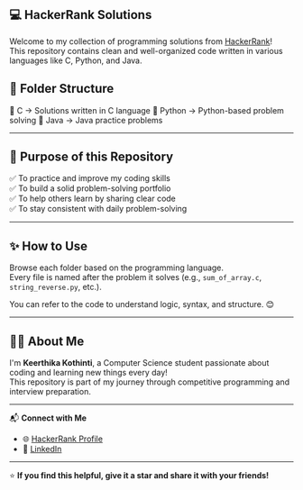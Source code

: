 ## 💻 HackerRank Solutions

Welcome to my collection of programming solutions from [HackerRank](https://www.hackerrank.com/)!  
This repository contains clean and well-organized code written in various languages like C, Python, and Java.


## 📁 Folder Structure
📂 C → Solutions written in C language
📂 Python → Python-based problem solving
📂 Java → Java practice problems

---

## 🌟 Purpose of this Repository

✅ To practice and improve my coding skills  
✅ To build a solid problem-solving portfolio  
✅ To help others learn by sharing clear code  
✅ To stay consistent with daily problem-solving

---

## ✨ How to Use

Browse each folder based on the programming language.  
Every file is named after the problem it solves (e.g., `sum_of_array.c`, `string_reverse.py`, etc.).

You can refer to the code to understand logic, syntax, and structure. 😊

---

## 🙋‍♀️ About Me

I'm **Keerthika Kothinti**, a Computer Science student passionate about coding and learning new things every day!  
This repository is part of my journey through competitive programming and interview preparation.

---

📬 **Connect with Me**  
- 🌐 [HackerRank Profile](https://www.hackerrank.com/profile/KeerthikaReddy) 
- 💼 [LinkedIn](https://www.linkedin.com/in/kothinti-keerthika-862a1333b)

---

⭐️ **If you find this helpful, give it a star and share it with your friends!**
